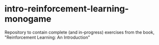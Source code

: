 # intro-reinforcement-learning-monogame
Repository to contain complete (and in-progress) exercises from the book, "Reinforcement Learning: An Introduction"
